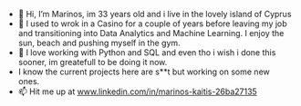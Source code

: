 - 👋 Hi, I’m Marinos, im 33 years old and i live in the lovely island of Cyprus
- 👀 I used to wrok in a Casino for a couple of years before leaving my job and transitioning into Data Analytics and Machine Learning. I enjoy the sun, beach and pushing myself in the gym.
- 🌱 I love working with Python and SQL and even tho i wish i done this sooner, im greatefull to be doing it now.
- I know the current projects here are s**t but working on some new ones.
- 📫 Hit me up at www.linkedin.com/in/marinos-kaitis-26ba27135

<!---
marinos32/marinos32 is a ✨ special ✨ repository because its `README.md` (this file) appears on your GitHub profile.
You can click the Preview link to take a look at your changes.
--->
